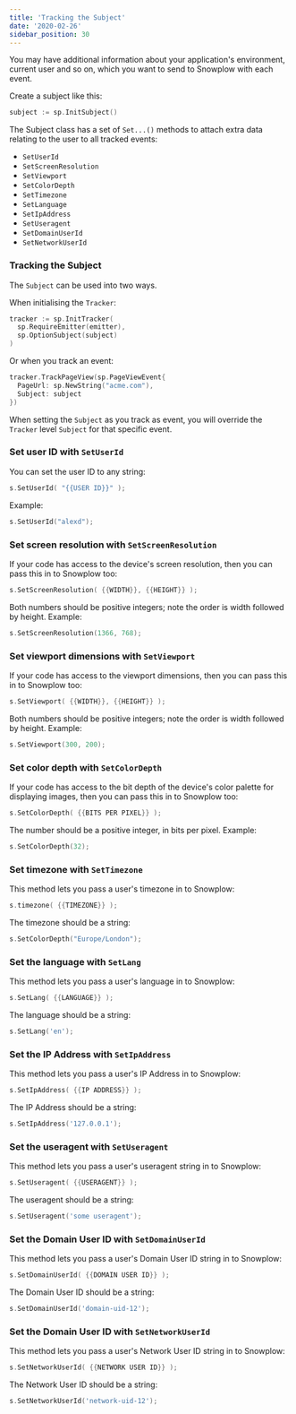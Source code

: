```yaml
---
title: 'Tracking the Subject'
date: '2020-02-26'
sidebar_position: 30
---
```


You may have additional information about your application's environment, current user and so on, which you want to send to Snowplow with each event.

Create a subject like this:

```go
subject := sp.InitSubject()
```

The Subject class has a set of `Set...()` methods to attach extra data relating to the user to all tracked events:

- `SetUserId`
- `SetScreenResolution`
- `SetViewport`
- `SetColorDepth`
- `SetTimezone`
- `SetLanguage`
- `SetIpAddress`
- `SetUseragent`
- `SetDomainUserId`
- `SetNetworkUserId`

### Tracking the Subject

The `Subject` can be used into two ways.

When initialising the `Tracker`:

```go
tracker := sp.InitTracker(
  sp.RequireEmitter(emitter),
  sp.OptionSubject(subject)
)
```

Or when you track an event:

```go
tracker.TrackPageView(sp.PageViewEvent{
  PageUrl: sp.NewString("acme.com"),
  Subject: subject
})
```

When setting the `Subject` as you track as event, you will override the `Tracker` level `Subject` for that specific event.

### Set user ID with `SetUserId`

You can set the user ID to any string:

```go
s.SetUserId( "{{USER ID}}" );
```

Example:

```go
s.SetUserId("alexd");
```

### Set screen resolution with `SetScreenResolution`

If your code has access to the device's screen resolution, then you can pass this in to Snowplow too:

```go
s.SetScreenResolution( {{WIDTH}}, {{HEIGHT}} );
```

Both numbers should be positive integers; note the order is width followed by height. Example:

```go
s.SetScreenResolution(1366, 768);
```

### Set viewport dimensions with `SetViewport`

If your code has access to the viewport dimensions, then you can pass this in to Snowplow too:

```go
s.SetViewport( {{WIDTH}}, {{HEIGHT}} );
```

Both numbers should be positive integers; note the order is width followed by height. Example:

```go
s.SetViewport(300, 200);
```

### Set color depth with `SetColorDepth`

If your code has access to the bit depth of the device's color palette for displaying images, then you can pass this in to Snowplow too:

```go
s.SetColorDepth( {{BITS PER PIXEL}} );
```

The number should be a positive integer, in bits per pixel. Example:

```go
s.SetColorDepth(32);
```

### Set timezone with `SetTimezone`

This method lets you pass a user's timezone in to Snowplow:

```go
s.timezone( {{TIMEZONE}} );
```

The timezone should be a string:

```go
s.SetColorDepth("Europe/London");
```

### Set the language with `SetLang`

This method lets you pass a user's language in to Snowplow:

```go
s.SetLang( {{LANGUAGE}} );
```

The language should be a string:

```go
s.SetLang('en');
```

### Set the IP Address with `SetIpAddress`

This method lets you pass a user's IP Address in to Snowplow:

```go
s.SetIpAddress( {{IP ADDRESS}} );
```

The IP Address should be a string:

```go
s.SetIpAddress('127.0.0.1');
```

### Set the useragent with `SetUseragent`

This method lets you pass a user's useragent string in to Snowplow:

```go
s.SetUseragent( {{USERAGENT}} );
```

The useragent should be a string:

```go
s.SetUseragent('some useragent');
```

### Set the Domain User ID with `SetDomainUserId`

This method lets you pass a user's Domain User ID string in to Snowplow:

```go
s.SetDomainUserId( {{DOMAIN USER ID}} );
```

The Domain User ID should be a string:

```go
s.SetDomainUserId('domain-uid-12');
```

### Set the Domain User ID with `SetNetworkUserId`

This method lets you pass a user's Network User ID string in to Snowplow:

```go
s.SetNetworkUserId( {{NETWORK USER ID}} );
```

The Network User ID should be a string:

```go
s.SetNetworkUserId('network-uid-12');
```
